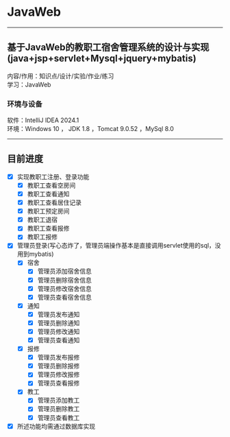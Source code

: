 # JavaWeb
___
## 基于JavaWeb的教职工宿舍管理系统的设计与实现(java+jsp+servlet+Mysql+jquery+mybatis)
内容/作用：知识点/设计/实验/作业/练习   
学习：JavaWeb
### 环境与设备
软件：IntelliJ IDEA 2024.1   
环境：Windows 10 ， JDK 1.8 ，Tomcat 9.0.52 ，MySql 8.0
___
## 目前进度
- [x] 实现教职工注册、登录功能
  - [x] 教职工查看空房间
  - [x] 教职工查看通知
  - [x] 教职工查看居住记录
  - [x] 教职工预定房间
  - [x] 教职工退宿
  - [x] 教职工查看报修
  - [x] 教职工报修
- [x] 管理员登录(写心态炸了，管理员端操作基本是直接调用servlet使用的sql，没用到mybatis)
  - [x] 宿舍
    - [x] 管理员添加宿舍信息
    - [x] 管理员删除宿舍信息
    - [x] 管理员修改宿舍信息
    - [x] 管理员查看宿舍信息
  - [x] 通知
    - [x] 管理员发布通知
    - [x] 管理员删除通知
    - [x] 管理员修改通知
    - [x] 管理员查看通知
  - [x] 报修
    - [x] 管理员发布报修
    - [x] 管理员删除报修
    - [x] 管理员修改报修
    - [x] 管理员查看报修
  - [x] 教工
    - [x] 管理员添加教工
    - [x] 管理员删除教工
    - [x] 管理员查看教工
- [x] 所述功能均需通过数据库实现      